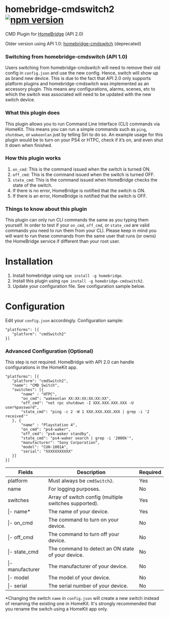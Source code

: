 # homebridge-cmdswitch2 [![npm version](https://badge.fury.io/js/homebridge-cmdswitch2.svg)](https://badge.fury.io/js/homebridge-cmdswitch2)
CMD Plugin for [HomeBridge](https://github.com/nfarina/homebridge) (API 2.0)

Older version using API 1.0: [homebridge-cmdswitch](https://github.com/luisiam/homebridge-cmdswitch) (deprecated)

### Switching from homebridge-cmdswitch (API 1.0)
Users switching from homebridge-cmdswitch will need to remove their old config in `config.json` and use the new config. Hence, switch will show up as brand new device. This is due to the fact that API 2.0 only supports platform plugins and homebridge-cmdswitch was implemented as an accessory plugin. This means any configurations, alarms, scenes, etc to which the switch was associated will need to be updated with the new switch device.

### What this plugin does
This plugin allows you to run Command Line Interface (CLI) commands via HomeKit. This means you can run a simple commands such as `ping`, `shutdown`, or `wakeonlan` just by telling Siri to do so. An example usage for this plugin would be to turn on your PS4 or HTPC, check if it’s on, and even shut it down when finished.

### How this plugin works
1. `on_cmd`: This is the command issued when the switch is turned ON.
2. `off_cmd`: This is the command issued when the switch is turned OFF.
3. `state_cmd`: This is the command issued when HomeBridge checks the state of the switch.
  1. If there is no error, HomeBridge is notified that the switch is ON.
  2. If there is an error, HomeBridge is notified that the switch is OFF.

### Things to know about this plugin
This plugin can only run CLI commands the same as you typing them yourself. In order to test if your `on_cmd`, `off_cmd`, or `state_cmd` are valid commands you need to run them from your CLI. Please keep in mind you will want to run these commands from the same user that runs (or owns) the HomeBridge service if different than your root user.

# Installation
1. Install homebridge using `npm install -g homebridge`.
2. Install this plugin using `npm install -g homebridge-cmdswitch2`.
3. Update your configuration file. See configuration sample below.

# Configuration
Edit your `config.json` accordingly. Configuration sample:
 ```
"platforms": [{
    "platform": "cmdSwitch2"
}]
```

### Advanced Configuration (Optional)
This step is not required. HomeBridge with API 2.0 can handle configurations in the HomeKit app.
 ```
"platforms": [{
    "platform": "cmdSwitch2",
    "name": "CMD Switch",
    "switches": [{
        "name" : "HTPC",
        "on_cmd": "wakeonlan XX:XX:XX:XX:XX:XX",
        "off_cmd": "net rpc shutdown -I XXX.XXX.XXX.XXX -U user%password",
        "state_cmd": "ping -c 2 -W 1 XXX.XXX.XXX.XXX | grep -i '2 received'"
    }, {
        "name" : "Playstation 4",
        "on_cmd": "ps4-waker",
        "off_cmd": "ps4-waker standby",
        "state_cmd": "ps4-waker search | grep -i '200Ok'",
        "manufacturer": "Sony Corporation",
        "model": "CUH-1001A",
        "serial": "XXXXXXXXXXX"
    }]
}]
```


| Fields           | Description                                           | Required |
|------------------|-------------------------------------------------------|----------|
| platform         | Must always be `cmdSwitch2`.                          | Yes      |
| name             | For logging purposes.                                 | No       |
| switches         | Array of switch config (multiple switches supported). | Yes      |
| \|- name\*       | The name of your device.                              | Yes      |
| \|- on_cmd       | The command to turn on your device.                   | No       |
| \|- off_cmd      | The command to turn off your device.                  | No       |
| \|- state_cmd    | The command to detect an ON state of your device.     | No       |
| \|- manufacturer | The manufacturer of your device.                      | No       |
| \|- model        | The model of your device.                             | No       |
| \|- serial       | The serial number of your device.                     | No       |
\*Changing the switch `name` in `config.json` will create a new switch instead of renaming the existing one in HomeKit. It's strongly recommended that you rename the switch using a HomeKit app only.
